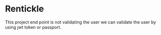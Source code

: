 # Rentickle
This project end point is not validating the user we can validate the user by using jwt token or passport.
